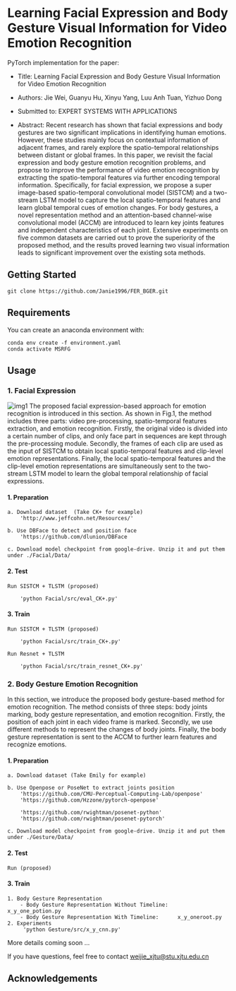 # Learning Facial Expression and Body Gesture Visual Information for Video Emotion Recognition

PyTorch implementation for the paper:

- Title: Learning Facial Expression and Body Gesture Visual Information for Video Emotion Recognition

- Authors: Jie Wei, Guanyu Hu,  Xinyu Yang, Luu Anh Tuan, Yizhuo Dong

- Submitted to: EXPERT SYSTEMS WITH APPLICATIONS

- Abstract: Recent research has shown that facial expressions and body gestures are two significant implications in identifying human emotions. However, these studies mainly focus on contextual information of adjacent frames, and rarely explore the spatio-temporal relationships between distant or global frames. In this paper, we revisit the facial expression and body gesture emotion recognition problems, and propose to improve the performance of video emotion recognition by extracting the spatio-temporal features via further encoding temporal information. Specifically, for facial expression, we propose a super image-based spatio-temporal convolutional model (SISTCM) and a two-stream LSTM model to capture the local spatio-temporal features and learn global temporal cues of emotion changes. For body gestures, a novel representation method and an attention-based channel-wise convolutional model (ACCM) are introduced to learn key joints features and independent characteristics of each joint. Extensive experiments on five common datasets are carried out to prove the superiority of the proposed method, and the results proved learning two visual information leads to significant improvement over the existing sota methods.

## Getting Started

```git
git clone https://github.com/Janie1996/FER_BGER.git
```

## Requirements

You can create an anaconda environment with:

```
conda env create -f environment.yaml
conda activate MSRFG
```

## Usage

### 1. Facial Expression
![img1](img1.jpg)
The proposed facial expression-based approach for emotion recognition is introduced in this section. As shown in Fig.1, the method includes three parts: video pre-processing, spatio-temporal features extraction, and emotion recognition. Firstly, the original video is divided into a certain number of clips, and only face part in sequences are kept through the pre-processing module. Secondly, the frames of each clip are used as the input of SISTCM to obtain local spatio-temporal features and clip-level emotion representations. Finally, the local spatio-temporal features and the clip-level emotion representations are simultaneously sent to the two-stream LSTM model to learn the global temporal relationship of facial expressions. 

#### 1. Preparation
    
    a. Download dataset  (Take CK+ for example)
        'http://www.jeffcohn.net/Resources/'

    b. Use DBFace to detect and position face 
        'https://github.com/dlunion/DBFace
    
    c. Download model checkpoint from google-drive. Unzip it and put them under ./Facial/Data/

#### 2. Test
    Run SISTCM + TLSTM (proposed)

        'python Facial/src/eval_CK+.py'

#### 3. Train
    Run SISTCM + TLSTM (proposed)

        'python Facial/src/train_CK+.py'
    
    Run Resnet + TLSTM

        'python Facial/src/train_resnet_CK+.py'

### 2. Body Gesture Emotion Recognition
In this section, we introduce the proposed body gesture-based method for emotion recognition. The method consists of three steps: body joints marking, body gesture representation, and emotion recognition. Firstly, the position of each joint in each video frame is marked. Secondly, we use different methods to represent the changes of body joints. Finally, the body gesture representation is sent to the ACCM to further learn features and recognize emotions.

#### 1. Preparation
    
    a. Download dataset (Take Emily for example)
    
    b. Use Openpose or PoseNet to extract joints position
        'https://github.com/CMU-Perceptual-Computing-Lab/openpose'
        'https://github.com/Hzzone/pytorch-openpose'
        
        'https://github.com/rwightman/posenet-python'
        'https://github.com/rwightman/posenet-pytorch'

    c. Download model checkpoint from google-drive. Unzip it and put them under ./Gesture/Data/

#### 2. Test
    Run (proposed)

        

#### 3. Train
    1. Body Gesture Representation
        - Body Gesture Representation Without Timeline:   x_y_one_potion.py    
        - Body Gesture Representation With Timeline:      x_y_oneroot.py
    2. Experiments
         'python Gesture/src/x_y_cnn.py'


More details coming soon ...

If you have questions, feel free to contact weijie_xjtu@stu.xjtu.edu.cn

## Acknowledgements
